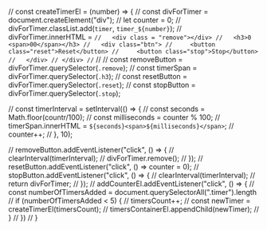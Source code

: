
// const createTimerEl = (number) => {
//   const divForTimer = document.createElement("div");
//   let counter = 0;
//   divForTimer.classList.add(`timer`, `timer_${number}`);
//   divForTimer.innerHTML = `
//   <div class = "remove"></div>
//   <h3>0 <span>00</span></h3>
//   <div class="btn">
//     <button class="reset">Reset</button>
//     <button class="stop">Stop</button>
//   </div>
// </div>
// `
//
// const removeButton = divForTimer.querySelector(`.remove`);
// const timerSpan = divForTimer.querySelector(`.h3`);
// const resetButton = divForTimer.querySelector(`.reset`);
// const stopButton = divForTimer.querySelector(`.stop`);

// const timerInterval = setInterval(() => {
//     const seconds = Math.floor(countr/100);
//     const milliseconds = counter % 100;
//     timerSpan.innerHTML = `${seconds}<span>${milliseconds}</span>`;
//     counter++;
// }, 10);

// removeButton.addEventListener("click", () => {
//     clearInterval(timerInterval);
//     divForTimer.remove();
// });
// resetButton.addEventListener("click", () => counter = 0);
// stopButton.addEventListener("click", () => {
//     clearInterval(timerInterval);
//     return divForTimer;
// });
// addCounterEl.addEventListener("click", () => {
//     const numberOfTimersAdded = document.querySelectorAll(".timer").length
//     if (numberOfTimersAdded < 5) {
//         timersCount++;
//         const newTimer = createTimerEl(timersCount);
//         timersContainerEl.appendChild(newTimer);
//     }
// })
// }
